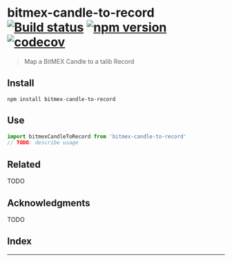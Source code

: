 
bitmex-candle-to-record [![Build status](https://travis-ci.org/strong-roots-capital/bitmex-candle-to-record.svg?branch=master)](https://travis-ci.org/strong-roots-capital/bitmex-candle-to-record) [![npm version](https://img.shields.io/npm/v/bitmex-candle-to-record.svg)](https://npmjs.org/package/bitmex-candle-to-record) [![codecov](https://codecov.io/gh/strong-roots-capital/bitmex-candle-to-record/branch/master/graph/badge.svg)](https://codecov.io/gh/strong-roots-capital/bitmex-candle-to-record)
====================================================================================================================================================================================================================================================================================================================================================================================================================================================================================================================

> Map a BitMEX Candle to a talib Record

Install
-------

```shell
npm install bitmex-candle-to-record
```

Use
---

```typescript
import bitmexCandleToRecord from 'bitmex-candle-to-record'
// TODO: describe usage
```

Related
-------

TODO

Acknowledgments
---------------

TODO

## Index

---

